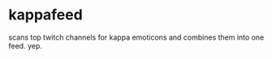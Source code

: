 kappafeed
=========
scans top twitch channels for kappa emoticons and combines them into one feed. yep.
